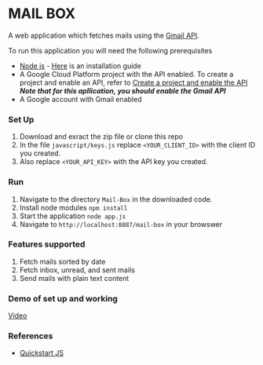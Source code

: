 # MAIL BOX

A web application which fetches mails using the 
[Gmail API](https://developers.google.com/gmail/api).

To run this application you will need the following prerequisites
- [Node js](https://nodejs.org/en/download/) - [Here](https://phoenixnap.com/kb/install-node-js-npm-on-windows) is an installation guide
- A Google Cloud Platform project with the API enabled. To create a project and enable an API, refer to [Create a project and enable the API](https://developers.google.com/workspace/guides/create-project)
***Note that for this apllication, you should enable the Gmail API***
- A Google account with Gmail enabled


### Set Up
1. Download and exract the zip file or clone this repo
2. In the file ```javascript/keys.js``` replace ```<YOUR_CLIENT_ID>``` with the client ID you created.
3. Also replace  ```<YOUR_API_KEY>``` with the API key you created.

### Run 
1. Navigate to the directory ```Mail-Box``` in the downloaded code.
2. Install node modules
    ```npm install``` 
3. Start the application
    ```node app.js```
4. Navigate to ```http://localhost:8887/mail-box``` in your browswer

### Features supported
1. Fetch mails sorted by date
2. Fetch inbox, unread, and sent mails
2. Send mails with plain text content

### Demo of set up and working
[Video](https://drive.google.com/file/d/1SbXe54R80KhGswUbs0O6aVoLqLnzOKtA/view?usp=sharing)

### References
- [Quickstart JS](https://developers.google.com/gmail/api/quickstart/js)
